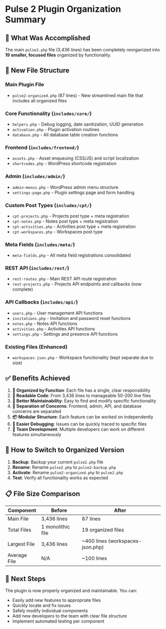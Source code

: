 # Pulse 2 Plugin Organization Summary

## 🎯 **What Was Accomplished**

The main `pulse2.php` file (3,436 lines) has been completely reorganized into **19 smaller, focused files** organized by functionality.

## 📁 **New File Structure**

### **Main Plugin File**
- `pulse2-organized.php` (87 lines) - New streamlined main file that includes all organized files

### **Core Functionality** (`includes/core/`)
- `helpers.php` - Debug logging, date sanitization, UUID generation
- `activation.php` - Plugin activation routines  
- `database.php` - All database table creation functions

### **Frontend** (`includes/frontend/`)
- `assets.php` - Asset enqueuing (CSS/JS) and script localization
- `shortcodes.php` - WordPress shortcode registration

### **Admin** (`includes/admin/`)
- `admin-menus.php` - WordPress admin menu structure
- `settings-page.php` - Plugin settings page and form handling

### **Custom Post Types** (`includes/cpt/`)
- `cpt-projects.php` - Projects post type + meta registration
- `cpt-notes.php` - Notes post type + meta registration  
- `cpt-activities.php` - Activities post type + meta registration
- `cpt-workspaces.php` - Workspaces post type

### **Meta Fields** (`includes/meta/`)
- `meta-fields.php` - All meta field registrations consolidated

### **REST API** (`includes/rest/`)
- `rest-routes.php` - Main REST API route registration
- `rest-projects.php` - Projects API endpoints and callbacks (now complete)

### **API Callbacks** (`includes/api/`)
- `users.php` - User management API functions
- `invitations.php` - Invitation and password reset functions  
- `notes.php` - Notes API functions
- `activities.php` - Activities API functions
- `settings.php` - Settings and presence API functions

### **Existing Files** (Enhanced)
- `workspaces-json.php` - Workspace functionality (kept separate due to size)

## ✅ **Benefits Achieved**

1. **🎯 Organized by Function**: Each file has a single, clear responsibility
2. **📝 Readable Code**: From 3,436 lines to manageable 50-200 line files
3. **🚀 Better Maintainability**: Easy to find and modify specific functionality  
4. **🔧 Separation of Concerns**: Frontend, admin, API, and database concerns are separated
5. **📦 Modular Structure**: Each feature can be worked on independently
6. **🐛 Easier Debugging**: Issues can be quickly traced to specific files
7. **👥 Team Development**: Multiple developers can work on different features simultaneously

## 🔄 **How to Switch to Organized Version**

1. **Backup**: Backup your current `pulse2.php` file
2. **Rename**: Rename `pulse2.php` to `pulse2-backup.php` 
3. **Activate**: Rename `pulse2-organized.php` to `pulse2.php`
4. **Test**: Verify all functionality works as expected

## 📋 **File Size Comparison**

| Component | Before | After |
|-----------|--------|-------|
| Main File | 3,436 lines | 87 lines |
| Total Files | 1 monolithic file | 19 organized files |
| Largest File | 3,436 lines | ~400 lines (workspaces-json.php) |
| Average File | N/A | ~100 lines |

## 🎉 **Next Steps**

The plugin is now properly organized and maintainable. You can:
- Easily add new features to appropriate files
- Quickly locate and fix issues 
- Safely modify individual components
- Add new developers to the team with clear file structure
- Implement automated testing per component